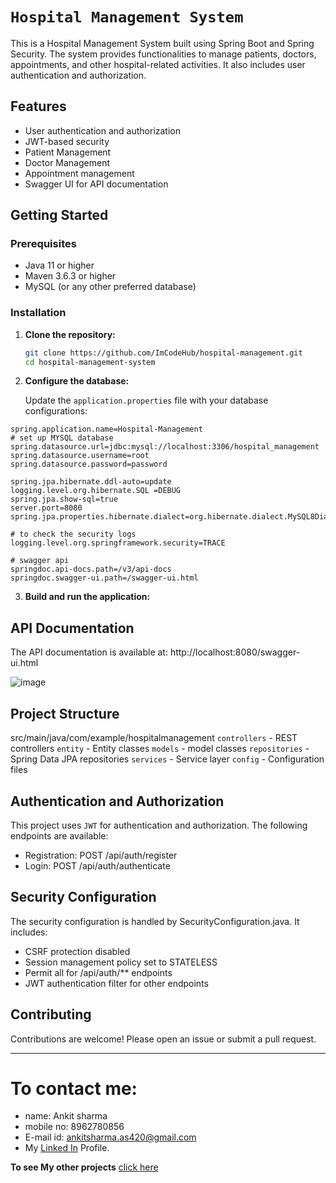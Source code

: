 # `Hospital Management System`

This is a Hospital Management System built using Spring Boot and Spring Security. The system provides functionalities to manage patients, doctors, appointments, and other hospital-related activities. It also includes user authentication and authorization.

## Features

- User authentication and authorization
- JWT-based security
- Patient Management
- Doctor Management
- Appointment management
- Swagger UI for API documentation

## Getting Started

### Prerequisites

- Java 11 or higher
- Maven 3.6.3 or higher
- MySQL (or any other preferred database)

### Installation

1. **Clone the repository:**

   ```bash
   git clone https://github.com/ImCodeHub/hospital-management.git
   cd hospital-management-system
   
2. **Configure the database:**

    Update the `application.properties` file with your database configurations:

  ```properties
  spring.application.name=Hospital-Management
  # set up MYSQL database
  spring.datasource.url=jdbc:mysql://localhost:3306/hospital_management
  spring.datasource.username=root
  spring.datasource.password=password
  
  spring.jpa.hibernate.ddl-auto=update
  logging.level.org.hibernate.SQL =DEBUG
  spring.jpa.show-sql=true
  server.port=8080
  spring.jpa.properties.hibernate.dialect=org.hibernate.dialect.MySQL8Dialect
  
  # to check the security logs
  logging.level.org.springframework.security=TRACE
  
  # swagger api
  springdoc.api-docs.path=/v3/api-docs
  springdoc.swagger-ui.path=/swagger-ui.html
  ```
3. **Build and run the application:**

## API Documentation
The API documentation is available at: http://localhost:8080/swagger-ui.html

![image](https://github.com/ImCodeHub/PatientManagementSystem/assets/98458146/80ef6ddc-aff6-44fb-a32f-54777ca3735c)


## Project Structure
src/main/java/com/example/hospitalmanagement
`controllers` - REST controllers
`entity` - Entity classes
`models` - model classes
`repositories` - Spring Data JPA repositories
`services` - Service layer
`config` - Configuration files

## Authentication and Authorization
This project uses `JWT` for authentication and authorization. The following endpoints are available:

- Registration: POST /api/auth/register
- Login: POST /api/auth/authenticate

## Security Configuration
The security configuration is handled by SecurityConfiguration.java. It includes:

- CSRF protection disabled
- Session management policy set to STATELESS
- Permit all for /api/auth/** endpoints
- JWT authentication filter for other endpoints
  
## Contributing
Contributions are welcome! Please open an issue or submit a pull request.

---
# To contact me:
   - name: Ankit sharma
   - mobile no: 8962780856
   - E-mail id: ankitsharma.as420@gmail.com
   - My [Linked In](https://www.linkedin.com/in/ankit-sharma-a6689b1a5/) Profile.
     
**To see My other projects** [click here](https://github.com/ImCodeHub?tab=repositories)

